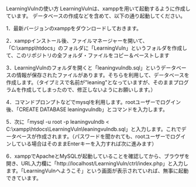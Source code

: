 LearningVulnの使い方
LearningVulnは、xamppを用いて起動するように作成しています。
データベースの作成などを含めて、以下の通り起動してください。

1．最新バージョンのxamppをダウンロードしておきます。

2．xamppインストール後、ファイルマネージャーを開いて、「C:\xampp\htdocs」のフォルダに「LearningVuln」というフォルダを作成して、このリポジトリの全フォルダ・ファイルをコピー＆ペーストします

3．LearningVulnのフォルダを開くと「leaningvulndb.sql」というデータベースの情報が保存されたファイルがあります。そちらを利用して、データベースを作成します。（タイプミスで名前が"leaning"となっていますが、そのままプログラムを作成してしまったので、修正しないようにお願いします。）

4．コマンドプロンプトなどでmysqlを利用します。rootユーザーでログイン後、「CREATE DATABASE leaningvulndb」とコマンドを入力します。

5．次に「mysql -u root -p leaningvulndb < C:\xampp\htdocs\LearningVuln\leaningvulndb.sql」と入力します。これでデータベースが作成されます。（パスワードを聞かれても、rootユーザーでログインしている場合はそのままEnterキーを入力すれば次に進みます）

6．xamppでApacheとMySQLが起動していることを確認してから、ブラウザを開き、URL入力欄に「http://localhost/LearningVuln/ctrl/index.php」と入力します。「LearningVulnへようこそ」という画面が表示されていれば、無事に起動できています。
